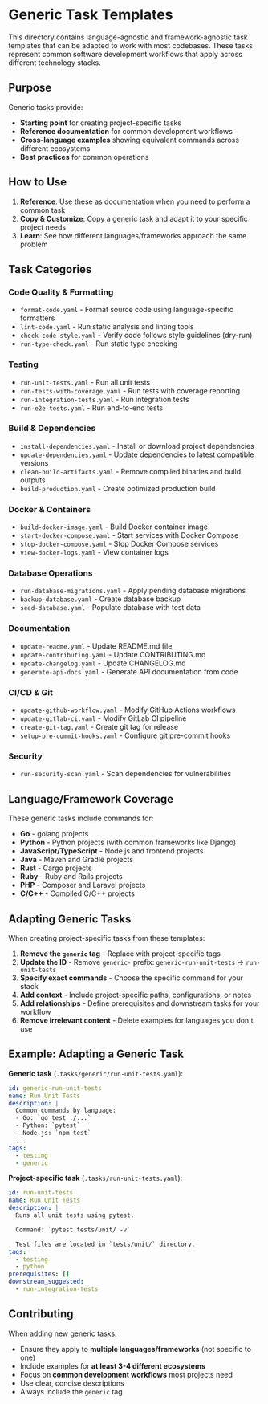 # Generic Task Templates

This directory contains language-agnostic and framework-agnostic task templates that can be adapted to work with most codebases. These tasks represent common software development workflows that apply across different technology stacks.

## Purpose

Generic tasks provide:
- **Starting point** for creating project-specific tasks
- **Reference documentation** for common development workflows
- **Cross-language examples** showing equivalent commands across different ecosystems
- **Best practices** for common operations

## How to Use

1. **Reference**: Use these as documentation when you need to perform a common task
2. **Copy & Customize**: Copy a generic task and adapt it to your specific project needs
3. **Learn**: See how different languages/frameworks approach the same problem

## Task Categories

### Code Quality & Formatting
- `format-code.yaml` - Format source code using language-specific formatters
- `lint-code.yaml` - Run static analysis and linting tools
- `check-code-style.yaml` - Verify code follows style guidelines (dry-run)
- `run-type-check.yaml` - Run static type checking

### Testing
- `run-unit-tests.yaml` - Run all unit tests
- `run-tests-with-coverage.yaml` - Run tests with coverage reporting
- `run-integration-tests.yaml` - Run integration tests
- `run-e2e-tests.yaml` - Run end-to-end tests

### Build & Dependencies
- `install-dependencies.yaml` - Install or download project dependencies
- `update-dependencies.yaml` - Update dependencies to latest compatible versions
- `clean-build-artifacts.yaml` - Remove compiled binaries and build outputs
- `build-production.yaml` - Create optimized production build

### Docker & Containers
- `build-docker-image.yaml` - Build Docker container image
- `start-docker-compose.yaml` - Start services with Docker Compose
- `stop-docker-compose.yaml` - Stop Docker Compose services
- `view-docker-logs.yaml` - View container logs

### Database Operations
- `run-database-migrations.yaml` - Apply pending database migrations
- `backup-database.yaml` - Create database backup
- `seed-database.yaml` - Populate database with test data

### Documentation
- `update-readme.yaml` - Update README.md file
- `update-contributing.yaml` - Update CONTRIBUTING.md
- `update-changelog.yaml` - Update CHANGELOG.md
- `generate-api-docs.yaml` - Generate API documentation from code

### CI/CD & Git
- `update-github-workflow.yaml` - Modify GitHub Actions workflows
- `update-gitlab-ci.yaml` - Modify GitLab CI pipeline
- `create-git-tag.yaml` - Create git tag for release
- `setup-pre-commit-hooks.yaml` - Configure git pre-commit hooks

### Security
- `run-security-scan.yaml` - Scan dependencies for vulnerabilities

## Language/Framework Coverage

These generic tasks include commands for:
- **Go** - golang projects
- **Python** - Python projects (with common frameworks like Django)
- **JavaScript/TypeScript** - Node.js and frontend projects
- **Java** - Maven and Gradle projects
- **Rust** - Cargo projects
- **Ruby** - Ruby and Rails projects
- **PHP** - Composer and Laravel projects
- **C/C++** - Compiled C/C++ projects

## Adapting Generic Tasks

When creating project-specific tasks from these templates:

1. **Remove the `generic` tag** - Replace with project-specific tags
2. **Update the ID** - Remove `generic-` prefix: `generic-run-unit-tests` → `run-unit-tests`
3. **Specify exact commands** - Choose the specific command for your stack
4. **Add context** - Include project-specific paths, configurations, or notes
5. **Add relationships** - Define prerequisites and downstream tasks for your workflow
6. **Remove irrelevant content** - Delete examples for languages you don't use

## Example: Adapting a Generic Task

**Generic task** (`.tasks/generic/run-unit-tests.yaml`):
```yaml
id: generic-run-unit-tests
name: Run Unit Tests
description: |
  Common commands by language:
  - Go: `go test ./...`
  - Python: `pytest`
  - Node.js: `npm test`
  ...
tags:
  - testing
  - generic
```

**Project-specific task** (`.tasks/run-unit-tests.yaml`):
```yaml
id: run-unit-tests
name: Run Unit Tests
description: |
  Runs all unit tests using pytest.

  Command: `pytest tests/unit/ -v`

  Test files are located in `tests/unit/` directory.
tags:
  - testing
  - python
prerequisites: []
downstream_suggested:
  - run-integration-tests
```

## Contributing

When adding new generic tasks:
- Ensure they apply to **multiple languages/frameworks** (not specific to one)
- Include examples for **at least 3-4 different ecosystems**
- Focus on **common development workflows** most projects need
- Use clear, concise descriptions
- Always include the `generic` tag

